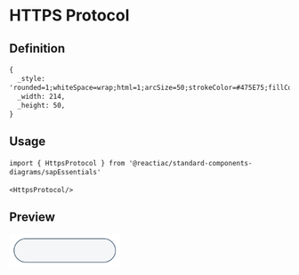 # HTTPS Protocol

## Definition

```
{
  _style: 'rounded=1;whiteSpace=wrap;html=1;arcSize=50;strokeColor=#475E75;fillColor=#F5F6F7;strokeWidth=1.5;fontColor=#475E75;fontStyle=1;fontSize=10;',
  _width: 214,
  _height: 50,
}
```

## Usage

```
import { HttpsProtocol } from '@reactiac/standard-components-diagrams/sapEssentials'

<HttpsProtocol/>
```

## Preview

<img src="./https-protocol.png" width="200"/>
